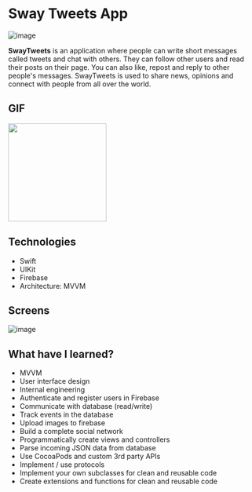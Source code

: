 # Sway Tweets App

![image](https://github.com/mukkatay/UIKit-Projects/assets/74911760/45177c3f-5b3a-40fc-97ed-728daad635eb)

**SwayTweets** is an application where people can write short messages called tweets and chat with others. They can follow other users and read their posts on their page. You can also like, repost and reply to other people's messages. SwayTweets is used to share news, opinions and connect with people from all over the world.

## GIF

<img src="https://github.com/mukkatay/UIKit-Projects/assets/74911760/530b40e7-6b60-4fd3-bce6-3d7ed601abf0" width="200">

## Technologies
+ Swift
+ UIKit
+ Firebase
+ Architecture: MVVM

## Screens

![image](https://github.com/mukkatay/UIKit-Projects/assets/74911760/aa59b3b8-489f-4a9e-a81d-90eedb26e568)


## What have I learned?
+ MVVM
+ User interface design
+ Internal engineering
+ Authenticate and register users in Firebase
+ Communicate with database (read/write)
+ Track events in the database
+ Upload images to firebase
+ Build a complete social network
+ Programmatically create views and controllers
+ Parse incoming JSON data from database
+ Use CocoaPods and custom 3rd party APIs
+ Implement / use protocols
+ Implement your own subclasses for clean and reusable code
+ Create extensions and functions for clean and reusable code

